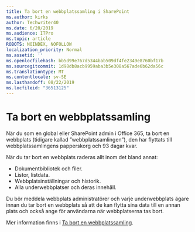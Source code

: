 ```yaml
---
title: Ta bort en webbplatssamling i SharePoint
ms.author: kirks
author: Techwriter40
ms.date: 6/20/2019
ms.audience: ITPro
ms.topic: article
ROBOTS: NOINDEX, NOFOLLOW
localization_priority: Normal
ms.assetid: ''
ms.openlocfilehash: bb5d99e767d5344bab509df4fe2349e8760bf17b
ms.sourcegitcommit: 1d98db8acb9959aba3b5e308a567ade6b62da56c
ms.translationtype: MT
ms.contentlocale: sv-SE
ms.lasthandoff: 08/22/2019
ms.locfileid: "36513125"
---
```

# <a name="delete-a-site-collection"></a>Ta bort en webbplatssamling

När du som en global eller SharePoint admin i Office 365, ta bort en webbplats (tidigare kallad ”webbplatssamlingen”), den har flyttats till webbplatssamlingens papperskorg och 93 dagar kvar. 

När du tar bort en webbplats raderas allt inom det bland annat:

- Dokumentbibliotek och filer.
- Listor, listdata.
- Webbplatsinställningar och historik.
- Alla underwebbplatser och deras innehåll.

Du bör meddela webbplats administratörer och varje underwebbplats ägare innan du tar bort en webbplats så att de kan flytta sina data till en annan plats och också ange för användarna när webbplatserna tas bort. 

Mer information finns i [Ta bort en webbplatssamling](https://docs.microsoft.com/sharepoint/delete-site-collection). 